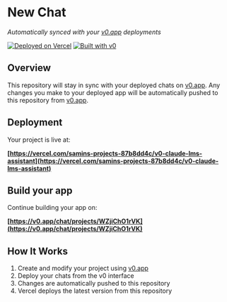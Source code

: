 # New Chat

*Automatically synced with your [v0.app](https://v0.app) deployments*

[![Deployed on Vercel](https://img.shields.io/badge/Deployed%20on-Vercel-black?style=for-the-badge&logo=vercel)](https://vercel.com/samins-projects-87b8dd4c/v0-claude-lms-assistant)
[![Built with v0](https://img.shields.io/badge/Built%20with-v0.app-black?style=for-the-badge)](https://v0.app/chat/projects/WZjiChO1rVK)

## Overview

This repository will stay in sync with your deployed chats on [v0.app](https://v0.app).
Any changes you make to your deployed app will be automatically pushed to this repository from [v0.app](https://v0.app).

## Deployment

Your project is live at:

**[https://vercel.com/samins-projects-87b8dd4c/v0-claude-lms-assistant](https://vercel.com/samins-projects-87b8dd4c/v0-claude-lms-assistant)**

## Build your app

Continue building your app on:

**[https://v0.app/chat/projects/WZjiChO1rVK](https://v0.app/chat/projects/WZjiChO1rVK)**

## How It Works

1. Create and modify your project using [v0.app](https://v0.app)
2. Deploy your chats from the v0 interface
3. Changes are automatically pushed to this repository
4. Vercel deploys the latest version from this repository
